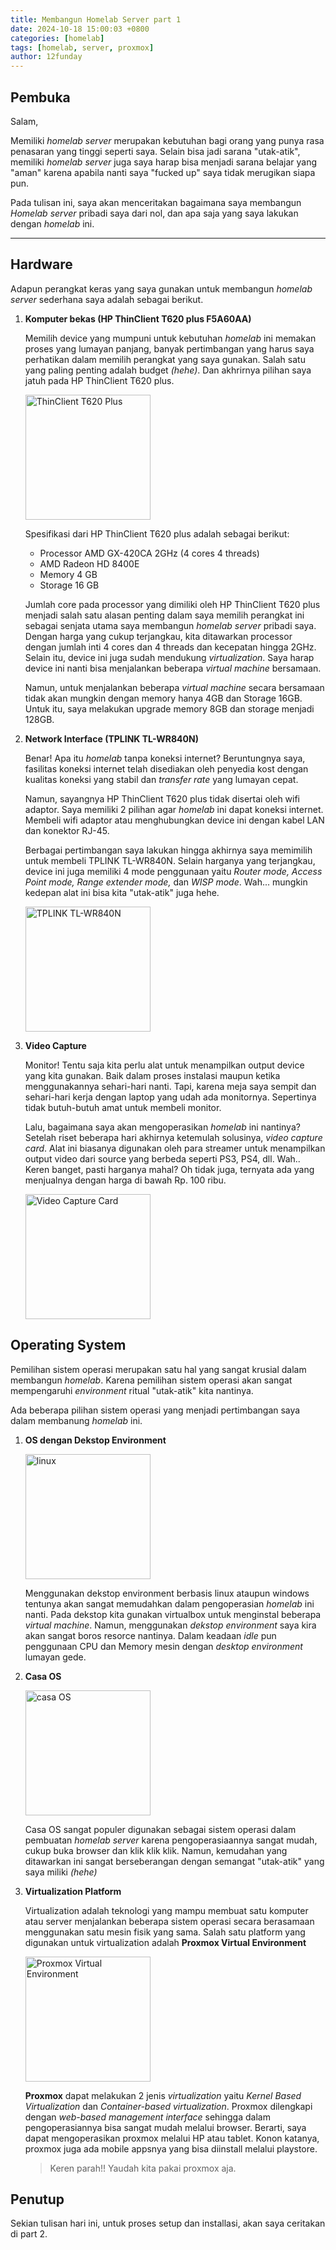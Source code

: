 ```yaml
---
title: Membangun Homelab Server part 1
date: 2024-10-18 15:00:03 +0800
categories: [homelab]
tags: [homelab, server, proxmox]
author: 12funday
---
```


## Pembuka
Salam,

Memiliki *homelab server* merupakan kebutuhan bagi orang yang punya rasa penasaran yang tinggi seperti saya. Selain bisa jadi sarana "utak-atik", memiliki *homelab server* juga saya harap bisa menjadi sarana belajar yang "aman" karena apabila nanti saya "fucked up" saya tidak merugikan siapa pun.

Pada tulisan ini, saya akan menceritakan bagaimana saya membangun *Homelab server* pribadi saya dari nol, dan apa saja yang saya lakukan dengan *homelab* ini.

---

## Hardware

Adapun perangkat keras yang saya gunakan untuk membangun *homelab server* sederhana saya adalah sebagai berikut.

1. **Komputer bekas (HP ThinClient T620 plus F5A60AA)**

    Memilih device yang mumpuni untuk kebutuhan *homelab* ini memakan proses yang lumayan panjang, banyak pertimbangan yang harus saya perhatikan dalam memilih perangkat yang saya gunakan. Salah satu yang paling penting adalah budget *(hehe)*. Dan akhrirnya pilihan saya jatuh pada HP ThinClient T620 plus.

    <img src="/images/tc-1.png" alt="ThinClient T620 Plus" width="200"/>

    Spesifikasi dari HP ThinClient T620 plus adalah sebagai berikut:

    - Processor AMD GX-420CA 2GHz (4 cores 4 threads)
    - AMD Radeon HD 8400E
    - Memory 4 GB
    - Storage 16 GB

    Jumlah core pada processor yang dimiliki oleh HP ThinClient T620 plus menjadi salah satu alasan penting dalam saya memilih perangkat ini sebagai senjata utama saya membangun *homelab server* pribadi saya. Dengan harga yang cukup terjangkau, kita ditawarkan processor dengan jumlah inti 4 cores dan 4 threads dan kecepatan hingga 2GHz. Selain itu, device ini juga sudah mendukung *virtualization*. Saya harap device ini nanti bisa menjalankan beberapa *virtual machine* bersamaan.

    Namun, untuk menjalankan beberapa *virtual machine* secara bersamaan tidak akan mungkin dengan memory hanya 4GB dan Storage 16GB. Untuk itu, saya melakukan upgrade memory 8GB dan storage menjadi 128GB.

2. **Network Interface (TPLINK TL-WR840N)**
    
    Benar! Apa itu *homelab* tanpa koneksi internet?
    Beruntungnya saya, fasilitas koneksi internet telah disediakan oleh penyedia kost dengan kualitas koneksi yang stabil dan *transfer rate* yang lumayan cepat.

    Namun, sayangnya HP ThinClient T620 plus tidak disertai oleh wifi adaptor. Saya memiliki 2 pilihan agar *homelab* ini dapat koneksi internet. Membeli wifi adaptor atau menghubungkan device ini dengan kabel LAN dan konektor RJ-45. 

    Berbagai pertimbangan saya lakukan hingga akhirnya saya memimilih untuk membeli TPLINK TL-WR840N. Selain harganya yang terjangkau, device ini juga memiliki 4 mode penggunaan yaitu *Router mode, Access Point mode, Range extender mode,* dan *WISP mode*. Wah... mungkin kedepan alat ini bisa kita "utak-atik" juga hehe.

    <img src="/images/tplink.png" alt="TPLINK TL-WR840N" width="200"/>


3. **Video Capture**


    Monitor! Tentu saja kita perlu alat untuk menampilkan output device yang kita gunakan. Baik dalam proses instalasi maupun ketika menggunakannya sehari-hari nanti. Tapi, karena meja saya sempit dan sehari-hari kerja dengan laptop yang udah ada monitornya. Sepertinya tidak butuh-butuh amat untuk membeli monitor.

    Lalu, bagaimana saya akan mengoperasikan *homelab* ini nantinya? Setelah riset beberapa hari akhirnya ketemulah solusinya, *video capture card*. Alat ini biasanya digunakan oleh para streamer untuk menampilkan output video dari source yang berbeda seperti PS3, PS4, dll. Wah.. Keren banget, pasti harganya mahal? Oh tidak juga, ternyata ada yang menjualnya dengan harga di bawah Rp. 100 ribu.

    <img src="/images/vccard.png" alt="Video Capture Card" width="200"/>


## Operating System

Pemilihan sistem operasi merupakan satu hal yang sangat krusial dalam membangun *homelab*. Karena pemilihan sistem operasi akan sangat mempengaruhi *environment* ritual "utak-atik" kita nantinya.

Ada beberapa pilihan sistem operasi yang menjadi pertimbangan saya dalam membanung *homelab* ini.

1. **OS dengan Dekstop Environment**

    <img src="/images/linux-1.png" alt="linux" width="200"/>

    Menggunakan dekstop environment berbasis linux ataupun windows tentunya akan sangat memudahkan dalam pengoperasian *homelab* ini nanti. Pada dekstop kita gunakan virtualbox untuk menginstal beberapa *virtual machine*. Namun, menggunakan *dekstop environment* saya kira akan sangat boros resorce nantinya. Dalam keadaan *idle* pun penggunaan CPU dan Memory mesin dengan *desktop environment* lumayan gede.

2. **Casa OS**

    <img src="/images/casa-1.png" alt="casa OS" width="200"/>

    Casa OS sangat populer digunakan sebagai sistem operasi dalam pembuatan *homelab server* karena pengoperasiaannya sangat mudah, cukup buka browser dan klik klik klik. Namun, kemudahan yang ditawarkan ini sangat berseberangan dengan semangat "utak-atik" yang saya miliki *(hehe)*

3. **Virtualization Platform**

    Virtualization adalah teknologi yang mampu membuat satu komputer atau server menjalankan beberapa sistem operasi secara berasamaan menggunakan satu mesin fisik yang sama. Salah satu platform yang digunakan untuk virtualization adalah **Proxmox Virtual Environment**

    <img src="/images/proxmox-1.png" alt="Proxmox Virtual Environment" width="200"/>

    **Proxmox** dapat melakukan 2 jenis *virtualization* yaitu *Kernel Based Virtualization* dan *Container-based virtualization*. Proxmox dilengkapi dengan *web-based management interface* sehingga dalam pengoperasiannya bisa sangat mudah melalui browser. Berarti, saya dapat mengoperasikan proxmox melalui HP atau tablet. Konon katanya, proxmox juga ada mobile appsnya yang bisa diinstall melalui playstore.

    > Keren parah!! Yaudah kita pakai proxmox aja.


## Penutup

Sekian tulisan hari ini, untuk proses setup dan installasi, akan saya ceritakan di part 2.